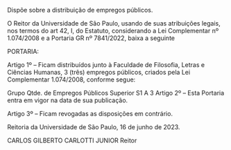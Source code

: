 Dispõe sobre a distribuição de empregos públicos.

O Reitor da Universidade de São Paulo, usando de suas atribuições legais, nos termos do art 42, I, do Estatuto, considerando a Lei Complementar nº 1.074/2008 e a Portaria GR nº 7841/2022, baixa a seguinte

PORTARIA:

Artigo 1º – Ficam distribuídos junto à Faculdade de Filosofia, Letras e Ciências Humanas, 3 (três) empregos públicos, criados pela Lei Complementar 1.074/2008, conforme segue:

Grupo	Qtde. de Empregos Públicos
Superior S1 A	3
Artigo 2º – Esta Portaria entra em vigor na data de sua publicação.

Artigo 3º – Ficam revogadas as disposições em contrário.

Reitoria da Universidade de São Paulo, 16 de junho de 2023.

CARLOS GILBERTO CARLOTTI JUNIOR
Reitor